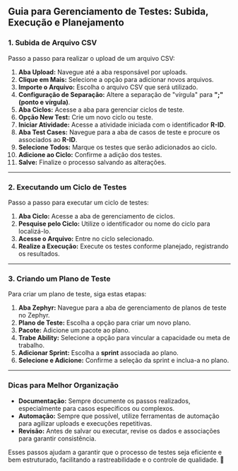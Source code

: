 ## **Guia para Gerenciamento de Testes: Subida, Execução e Planejamento**  

### 1. **Subida de Arquivo CSV**
Passo a passo para realizar o upload de um arquivo CSV:  
1. **Aba Upload:** Navegue até a aba responsável por uploads.  
2. **Clique em Mais:** Selecione a opção para adicionar novos arquivos.  
3. **Importe o Arquivo:** Escolha o arquivo CSV que será utilizado.  
4. **Configuração de Separação:** Altere a separação de "vírgula" para **";" (ponto e vírgula)**.  
5. **Aba Ciclos:** Acesse a aba para gerenciar ciclos de teste.  
6. **Opção New Test:** Crie um novo ciclo ou teste.  
7. **Iniciar Atividade:** Acesse a atividade iniciada com o identificador **R-ID**.  
8. **Aba Test Cases:** Navegue para a aba de casos de teste e procure os associados ao **R-ID**.  
9. **Selecione Todos:** Marque os testes que serão adicionados ao ciclo.  
10. **Adicione ao Ciclo:** Confirme a adição dos testes.  
11. **Salve:** Finalize o processo salvando as alterações.  

---

### 2. **Executando um Ciclo de Testes**
Passo a passo para executar um ciclo de testes:  
1. **Aba Ciclo:** Acesse a aba de gerenciamento de ciclos.  
2. **Pesquise pelo Ciclo:** Utilize o identificador ou nome do ciclo para localizá-lo.  
3. **Acesse o Arquivo:** Entre no ciclo selecionado.  
4. **Realize a Execução:** Execute os testes conforme planejado, registrando os resultados.  

---

### 3. **Criando um Plano de Teste**
Para criar um plano de teste, siga estas etapas:  
1. **Aba Zephyr:** Navegue para a aba de gerenciamento de planos de teste no Zephyr.  
2. **Plano de Teste:** Escolha a opção para criar um novo plano.  
3. **Pacote:** Adicione um pacote ao plano.  
4. **Trabe Ability:** Selecione a opção para vincular a capacidade ou meta de trabalho.  
5. **Adicionar Sprint:** Escolha a **sprint** associada ao plano.  
6. **Selecione e Adicione:** Confirme a seleção da sprint e inclua-a no plano.  

---

### **Dicas para Melhor Organização**
- **Documentação:** Sempre documente os passos realizados, especialmente para casos específicos ou complexos.  
- **Automação:** Sempre que possível, utilize ferramentas de automação para agilizar uploads e execuções repetitivas.  
- **Revisão:** Antes de salvar ou executar, revise os dados e associações para garantir consistência.  

Esses passos ajudam a garantir que o processo de testes seja eficiente e bem estruturado, facilitando a rastreabilidade e o controle de qualidade. 🚀